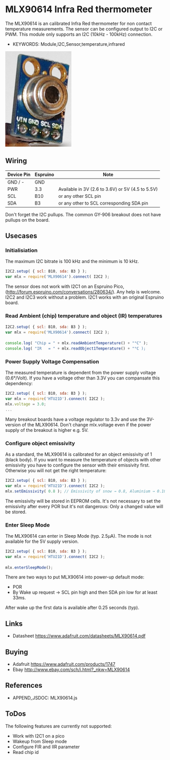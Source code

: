 <!--- Copyright (c) 2016 Luwar. See the file LICENSE for copying permission. -->
MLX90614 Infra Red thermometer
==============================

The MLX90614 is an calibrated Infra Red thermometer for non contact temperature measurements. The sensor can be configured output to I2C or PWM. This module only supports an I2C (10kHz - 100kHz) connection. 

* KEYWORDS: Module,I2C,Sensor,temperature,infrared

![MLX90614](MLX90614/breakout.jpeg)

Wiring
------

| Device Pin | Espruino | Note                                              |
| ---------- | -------- | ------------------------------------------------- |
| GND / -    | GND      |                                                   |
| PWR        | 3.3      | Available in 3V (2.6 to 3.6V) or 5V (4.5 to 5.5V) |
| SCL        | B10      | or any other SCL pin                              |
| SDA        | B3       | or any other to SCL corresponding SDA pin         | 

Don't forget the I2C pullups. The common GY-906 breakout does not have pullups on the board. 

Usecases
--------

### Initialisiation

The maximum I2C bitrate is 100 kHz and the minimum is 10 kHz.

```JavaScript
I2C2.setup( { scl: B10, sda: B3 } );
var mlx = require('MLX90614').connect( I2C2 );
```

The sensor does not work with I2C1 on an Espruino Pico, (http://forum.espruino.com/conversations/280634/). Any help is welcome. I2C2 and I2C3 work without a problem. I2C1 works with an original Espruino board.


### Read Ambient (chip) temperature and object (IR) temperatures

```JavaScript
I2C2.setup( { scl: B10, sda: B3 } );
var mlx = require('MLX90614').connect( I2C2 );

console.log( "Chip = " + mlx.readAmbientTemperature() + "°C" );
console.log( "IR   = " + mlx.readObject1Temperature() + "°C );
```


### Power Supply Voltage Compensation

The measured temperature is dependent from the power supply voltage (0.6°/Volt). If you have a voltage other than 3.3V you can compansate this dependency:

```JavaScript
I2C2.setup( { scl: B10, sda: B3 } );
var mlx = require('HTU21D').connect( I2C2 );
mlx.voltage = 3.0;
...

```

Many breakout boards have a voltage regulator to 3.3v and use the 3V-version of the MLX90614. Don't change mlx.voltage even if the power supply of the breakout is higher e.g. 5V. 

### Configure object emissivity

As a standard, the MLX90614 is calibrated for an object emissivity of 1 (black body). If you want to measure the temperature of objects with other emissivity you have to configure the sensor with their emissivity first. Otherwise you will not get the right temperature:

```JavaScript
I2C2.setup( { scl: B10, sda: B3 } );
var mlx = require('HTU21D').connect( I2C2 );
mlx.setEmissivity( 0.8 ); // Emissivity of snow → 0.8, Aluminium → 0.18, plastics → 0.84 … 0.95  
```

The emissivity will be stored in EEPROM cells. It's not necessary to set the emissivity after every POR but it's not dangerous: Only a changed value will be stored.

### Enter Sleep Mode

The MLX90614 can enter in Sleep Mode (typ. 2.5µA). The mode is not available for the 5V supply version.

```JavaScript
I2C2.setup( { scl: B10, sda: B3 } );
var mlx = require('HTU21D').connect( I2C2 );

mlx.enterSleepMode();
```

There are two ways to put MLX90614 into power-up default mode:

* POR
* By Wake up request → SCL pin high and then SDA pin low for at least 33ms.

After wake up the first data is available after 0.25 seconds (typ).

Links
-----
* Datasheet https://www.adafruit.com/datasheets/MLX90614.pdf

Buying
------
* Adafruit https://www.adafruit.com/products/1747
* Ebay http://www.ebay.com/sch/i.html?_nkw=MLX90614

References
----------

* APPEND_JSDOC: MLX90614.js

ToDos
-----
The following features are currently not supported:

* Work with I2C1 on a pico
* Wakeup from Sleep mode
* Configure FIR and IIR parameter
* Read chip id
